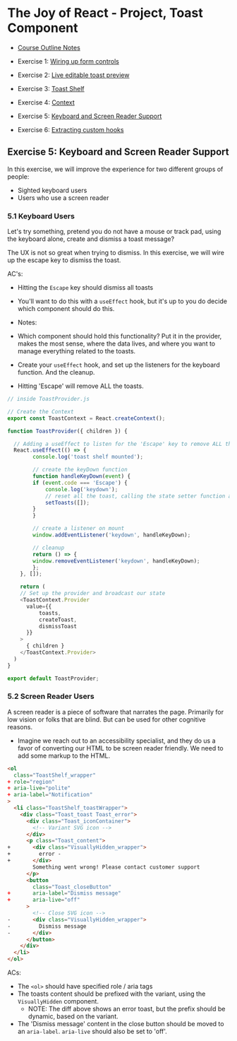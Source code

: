 # The Joy of React - Project, Toast Component

- [Course Outline Notes](../course-notes.md)

- Exercise 1: [Wiring up form controls](./exercise-1-wiring-up.md)
- Exercise 2: [Live editable toast preview](./exercise-2-toast-preview.md)
- Exercise 3: [Toast Shelf](./exercise-3-toast-shelf.md)
- Exercise 4: [Context](./exercise-4-context.md)
- Exercise 5: [Keyboard and Screen Reader Support](./exercise-5-keyboard-screen-reader.md)
- Exercise 6: [Extracting custom hooks](./exercise-6-custom-hooks.md)

## Exercise 5: Keyboard and Screen Reader Support

In this exercise, we will improve the experience for two different groups of people:

- Sighted keyboard users
- Users who use a screen reader

### 5.1 Keyboard Users

Let's try something, pretend you do not have a mouse or track pad, using the keyboard alone, create and dismiss a toast message?

The UX is not so great when trying to dismiss. In this exercise, we will wire up the escape key to dismiss the toast.

AC's:

- Hitting the `Escape` key should dismiss all toasts
- You'll want to do this with a `useEffect` hook, but it's up to you do decide which component should do this.

- Notes:

- Which component should hold this functionality? Put it in the provider, makes the most sense, where the data lives, and where you want to manage everything related to the toasts.

- Create your `useEffect` hook, and set up the listeners for the keyboard function. And the cleanup.
- Hitting 'Escape' will remove ALL the toasts.

```JAVASCRIPT
// inside ToastProvider.js

// Create the Context
export const ToastContext = React.createContext();

function ToastProvider({ children }) {

  // Adding a useEffect to listen for the 'Escape' key to remove ALL the toasts from state
  React.useEffect(() => {
        console.log('toast shelf mounted');

        // create the keyDown function
        function handleKeyDown(event) {
        if (event.code === 'Escape') {
            console.log('keydown');
            // reset all the toast, calling the state setter function and passing a new empty array
            setToasts([]);
        }
        }

        // create a listener on mount
        window.addEventListener('keydown', handleKeyDown);

        // cleanup
        return () => {
        window.removeEventListener('keydown', handleKeyDown);
        };
    }, []);

    return (
    // Set up the provider and broadcast our state
    <ToastContext.Provider 
      value={{ 
          toasts,
          createToast,
          dismissToast
      }}
    >
      { children }
    </ToastContext.Provider>
  )
}

export default ToastProvider;
```

### 5.2 Screen Reader Users

A screen reader is a piece of software that narrates the page. Primarily for low vision or folks that are blind. But can be used for other cognitive reasons.

- Imagine we reach out to an accessibility specialist, and they do us a favor of converting our HTML to be screen reader friendly. We need to add some markup to the HTML.

```HTML
<ol
  class="ToastShelf_wrapper"
+ role="region"
+ aria-live="polite"
+ aria-label="Notification"
>
  <li class="ToastShelf_toastWrapper">
    <div class="Toast_toast Toast_error">
      <div class="Toast_iconContainer">
        <!-- Variant SVG icon -->
      </div>
      <p class="Toast_content">
+       <div class="VisuallyHidden_wrapper">
+         error -
+       </div>
        Something went wrong! Please contact customer support
      </p>
      <button
        class="Toast_closeButton"
+       aria-label="Dismiss message"
+       aria-live="off"
      >
        <!-- Close SVG icon -->
-       <div class="VisuallyHidden_wrapper">
-         Dismiss message
-       </div>
      </button>
    </div>
  </li>
</ol>
```

ACs:

- The `<ol>` should have specified role / aria tags
- The toasts content should be prefixed with the variant, using the `VisuallyHidden` component.
  - NOTE: The diff above shows an error toast, but the prefix should be dynamic, based on the variant.
- The 'Dismiss message' content in the close button should be moved to an `aria-label`. `aria-live` should also be set to 'off'.
